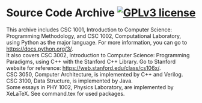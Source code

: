 # Source Code Archive  [![GPLv3 license](https://img.shields.io/badge/License-GPLv3-blue.svg)](http://perso.crans.org/besson/LICENSE.html)
This archive includes CSC 1001, Introduction to Computer Science: Programming Methodology, and CSC 1002, Computational Laboratory, using Python as the major language. For more information, you can go to https://docs.python.org/3/.  
It also covers CSC 3002, Introduction to Computer Science: Programming Paradigms, using C++ with the Stanford C++ Library. Go to Stanford website for reference: https://web.stanford.edu/class/cs106x/.  
CSC 3050, Computer Architecture, is implemented by C++ and Verilog.  
CSC 3100, Data Structure, is implemented by Java.  
Some essays in PHY 1002, Physics Laboratory, are implemented by XeLaTeX. See command.tex for used packages.<br>
